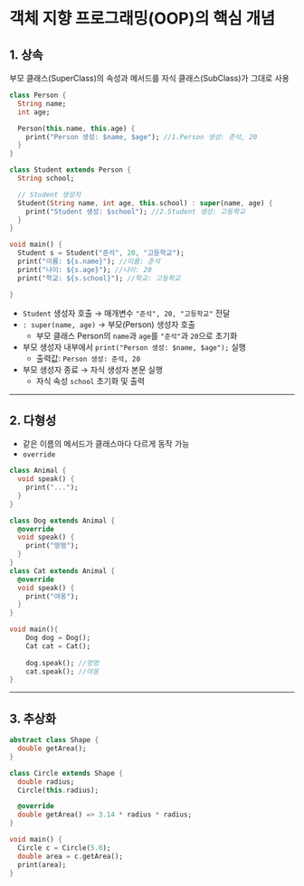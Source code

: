 
# 객체 지향 프로그래밍(OOP)의 핵심 개념

## 1. 상속

부모 클래스(SuperClass)의 속성과 메서드를 자식 클래스(SubClass)가 그대로 사용
```dart
class Person {
  String name;
  int age;

  Person(this.name, this.age) {
    print("Person 생성: $name, $age"); //1.Person 생성: 준석, 20
  }
}

class Student extends Person {
  String school;

  // Student 생성자
  Student(String name, int age, this.school) : super(name, age) {
    print("Student 생성: $school"); //2.Student 생성: 고등학교
  }
}

void main() {
  Student s = Student("준석", 20, "고등학교");
  print("이름: ${s.name}"); //이름: 준석
  print("나이: ${s.age}"); //나이: 20
  print("학교: ${s.school}"); //학교: 고등학교

}
```

- `Student` 생성자 호출 → 매개변수 `"준석", 20, "고등학교"` 전달
- `: super(name, age)` → 부모(Person) 생성자 호출
    - 부모 클래스 Person의 `name`과 `age`를 `"준석"`과 `20`으로 초기화
- 부모 생성자 내부에서 `print("Person 생성: $name, $age");` 실행
    - 출력값: `Person 생성: 준석, 20`
- 부모 생성자 종료 → 자식 생성자 본문 실행
    - 자식 속성 `school` 초기화 및 출력
---

## 2. 다형성
- 같은 이름의 메서드가 클래스마다 다르게 동작 가능
- `override`
```dart
class Animal {
  void speak() {
    print("...");
  }
}

class Dog extends Animal {
  @override
  void speak() {
    print("멍멍");
  }
}
class Cat extends Animal {
  @override
  void speak() {
    print("야옹");
  }
}

void main(){
	Dog dog = Dog();
	Cat cat = Cat();
	
	dog.speak(); //멍멍
	cat.speak(); //야옹
}
```

---

## 3. 추상화
```dart
abstract class Shape {
  double getArea();
}

class Circle extends Shape {
  double radius;
  Circle(this.radius);

  @override
  double getArea() => 3.14 * radius * radius;
}

void main() {
  Circle c = Circle(5.0);
  double area = c.getArea();
  print(area);
}

```